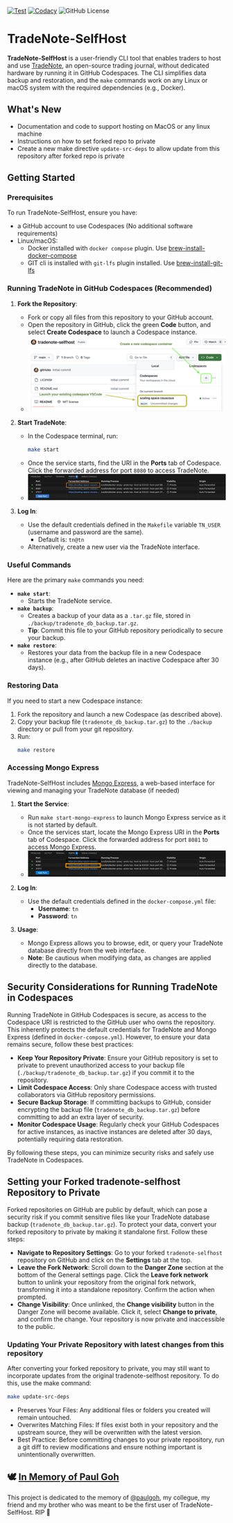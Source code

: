 [![Test](https://github.com/gitricko/tradenote-selfhost/actions/workflows/test.yml/badge.svg)](https://github.com/gitricko/tradenote-selfhost/actions/workflows/test.yml)
[![Codacy](https://github.com/gitricko/tradenote-selfhost/actions/workflows/codacy.yml/badge.svg)](https://github.com/gitricko/tradenote-selfhost/actions/workflows/codacy.yml)
![GitHub License](https://img.shields.io/github/license/gitricko/tradenote-selfhost)

# TradeNote-SelfHost
**TradeNote-SelfHost** is a user-friendly CLI tool that enables traders to host and use [TradeNote](https://github.com/Eleven-Trading/TradeNote), an open-source trading journal, without dedicated hardware by running it in GitHub Codespaces. The CLI simplifies data backup and restoration, and the `make` commands work on any Linux or macOS system with the required dependencies (e.g., Docker).

## What's New

- Documentation and code to support hosting on MacOS or any linux machine
- Instructions on how to set forked repo to private
- Create a new make directive `update-src-deps` to allow update from this repository after forked repo is private

## Getting Started

### Prerequisites
To run TradeNote-SelfHost, ensure you have:
- a GitHub account to use Codespaces (No additional software requirements)
- Linux/macOS:
  - Docker installed with `docker compose` plugin. Use [brew-install-docker-compose](https://formulae.brew.sh/formula/docker-compose)
  - GIT cli is installed with `git-lfs` plugin installed. Use [brew-install-git-lfs](https://formulae.brew.sh/formula/git-lfs)

### Running TradeNote in GitHub Codespaces (Recommended)

1. **Fork the Repository**:
   - Fork or copy all files from this repository to your GitHub account.
   - Open the repository in GitHub, click the green **Code** button, and select **Create Codespace** to launch a Codespace instance.
   - ![Launch Codespace](./docs/images/codespace.png)

2. **Start TradeNote**:
   - In the Codespace terminal, run:
     ```bash
     make start
     ```
   - Once the service starts, find the URI in the **Ports** tab of Codespace. Click the forwarded address for port `8080` to access TradeNote.
   - ![Ports Tab](./docs/images/ports.png)

3. **Log In**:
   - Use the default credentials defined in the `Makefile` variable `TN_USER` (username and password are the same).
     - Default is: `tn@tn`
   - Alternatively, create a new user via the TradeNote interface.

### Useful Commands

Here are the primary `make` commands you need:

- **`make start`**:
  - Starts the TradeNote service.
- **`make backup`**:
  - Creates a backup of your data as a `.tar.gz` file, stored in `./backup/tradenote_db_backup.tar.gz`.
  - **Tip**: Commit this file to your GitHub repository periodically to secure your backup.
- **`make restore`**:
  - Restores your data from the backup file in a new Codespace instance (e.g., after GitHub deletes an inactive Codespace after 30 days).

### Restoring Data
If you need to start a new Codespace instance:
1. Fork the repository and launch a new Codespace (as described above).
2. Copy your backup file (`tradenote_db_backup.tar.gz`) to the `./backup` directory or pull from your git repository.
3. Run:
   ```bash
   make restore
   ```
   
### Accessing Mongo Express
TradeNote-SelfHost includes [Mongo Express](https://github.com/mongo-express/mongo-express), a web-based interface for viewing and managing your TradeNote database (if needed)

1. **Start the Service**:
   - Run `make start-mongo-express` to launch Mongo Express service as it is not started by default.
   - Once the services start, locate the Mongo Express URI in the **Ports** tab of Codespace. Click the forwarded address for port `8081` to access Mongo Express.
   - ![Ports Tab](./docs/images/ports2.png)

2. **Log In**:
   - Use the default credentials defined in the `docker-compose.yml` file:
     - **Username**: `tn`
     - **Password**: `tn`

3. **Usage**:
   - Mongo Express allows you to browse, edit, or query your TradeNote database directly from the web interface.
   - **Note**: Be cautious when modifying data, as changes are applied directly to the database.

## Security Considerations for Running TradeNote in Codespaces

Running TradeNote in GitHub Codespaces is secure, as access to the Codespace URI is restricted to the GitHub user who owns the repository. This inherently protects the default credentials for TradeNote and Mongo Express (defined in `docker-compose.yml`). However, to ensure your data remains secure, follow these best practices:

- **Keep Your Repository Private**: Ensure your GitHub repository is set to private to prevent unauthorized access to your backup file (`./backup/tradenote_db_backup.tar.gz`) if you commit it to the repository.
- **Limit Codespace Access**: Only share Codespace access with trusted collaborators via GitHub repository permissions.
- **Secure Backup Storage**: If committing backups to GitHub, consider encrypting the backup file (`tradenote_db_backup.tar.gz`) before committing to add an extra layer of security.
- **Monitor Codespace Usage**: Regularly check your GitHub Codespaces for active instances, as inactive instances are deleted after 30 days, potentially requiring data restoration.

By following these steps, you can minimize security risks and safely use TradeNote in Codespaces.

## Setting your Forked tradenote-selfhost Repository to Private
Forked repositories on GitHub are public by default, which can pose a security risk if you commit sensitive files like your TradeNote database backup (`tradenote_db_backup.tar.gz`). To protect your data, convert your forked repository to private by making it standalone first. Follow these steps:

- **Navigate to Repository Settings**: Go to your forked `tradenote-selfhost` repository on GitHub and click on the **Settings** tab at the top.
- **Leave the Fork Network**: Scroll down to the **Danger Zone** section at the bottom of the General settings page. Click the **Leave fork network** button to unlink your repository from the original fork network, transforming it into a standalone repository. Confirm the action when prompted.
- **Change Visibility**: Once unlinked, the **Change visibility** button in the Danger Zone will become available. Click it, select **Change to private**, and confirm the change. Your repository is now private and inaccessible to the public.
### Updating Your Private Repository with latest changes from this repository
After converting your forked repository to private, you may still want to incorporate updates from the original tradenote-selfhost repository. To do this, use the make command:

```bash
make update-src-deps
```
- Preserves Your Files: Any additional files or folders you created will remain untouched.
- Overwrites Matching Files: If files exist both in your repository and the upstream source, they will be overwritten with the latest version.
- Best Practice: Before committing changes to your private repository, run a git diff to review modifications and ensure nothing important is unintentionally overwritten.

## 🕊️ [In Memory of Paul Goh](https://gofund.me/6789235f)

This project is dedicated to the memory of [@paulgoh](https://github.com/paulgoh), my collegue, my friend and my brother who was meant to be the first user of TradeNote-SelfHost. RIP 💙
